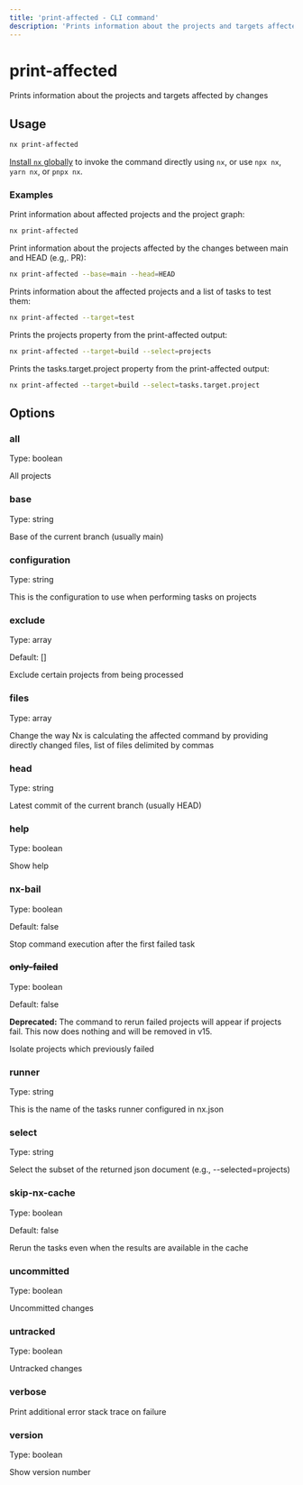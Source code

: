```yaml
---
title: 'print-affected - CLI command'
description: 'Prints information about the projects and targets affected by changes'
---
```


# print-affected

Prints information about the projects and targets affected by changes

## Usage

```bash
nx print-affected
```

[Install `nx` globally](/getting-started/nx-setup#install-nx) to invoke the command directly using `nx`, or use `npx nx`, `yarn nx`, or `pnpx nx`.

### Examples

Print information about affected projects and the project graph:

```bash
nx print-affected
```

Print information about the projects affected by the changes between main and HEAD (e.g,. PR):

```bash
nx print-affected --base=main --head=HEAD
```

Prints information about the affected projects and a list of tasks to test them:

```bash
nx print-affected --target=test
```

Prints the projects property from the print-affected output:

```bash
nx print-affected --target=build --select=projects
```

Prints the tasks.target.project property from the print-affected output:

```bash
nx print-affected --target=build --select=tasks.target.project
```

## Options

### all

Type: boolean

All projects

### base

Type: string

Base of the current branch (usually main)

### configuration

Type: string

This is the configuration to use when performing tasks on projects

### exclude

Type: array

Default: []

Exclude certain projects from being processed

### files

Type: array

Change the way Nx is calculating the affected command by providing directly changed files, list of files delimited by commas

### head

Type: string

Latest commit of the current branch (usually HEAD)

### help

Type: boolean

Show help

### nx-bail

Type: boolean

Default: false

Stop command execution after the first failed task

### ~~only-failed~~

Type: boolean

Default: false

**Deprecated:** The command to rerun failed projects will appear if projects fail. This now does nothing and will be removed in v15.

Isolate projects which previously failed

### runner

Type: string

This is the name of the tasks runner configured in nx.json

### select

Type: string

Select the subset of the returned json document (e.g., --selected=projects)

### skip-nx-cache

Type: boolean

Default: false

Rerun the tasks even when the results are available in the cache

### uncommitted

Type: boolean

Uncommitted changes

### untracked

Type: boolean

Untracked changes

### verbose

Print additional error stack trace on failure

### version

Type: boolean

Show version number
